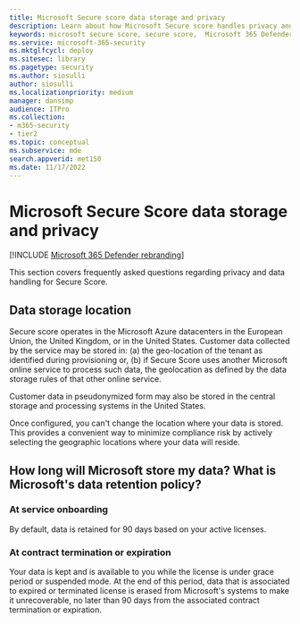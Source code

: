 ```yaml
---
title: Microsoft Secure score data storage and privacy
description: Learn about how Microsoft Secure score handles privacy and data that it collects.
keywords: microsoft secure score, secure score,  Microsoft 365 Defender portal, Secure score, data storage and privacy, storage, privacy, licensing, geolocation, data retention, data
ms.service: microsoft-365-security
ms.mktglfcycl: deploy
ms.sitesec: library
ms.pagetype: security
ms.author: siosulli
author: siosulli
ms.localizationpriority: medium
manager: dansimp
audience: ITPro
ms.collection: 
- m365-security
- tier2
ms.topic: conceptual
ms.subservice: mde
search.appverid: met150
ms.date: 11/17/2022
---
```


# Microsoft Secure Score data storage and privacy

[!INCLUDE [Microsoft 365 Defender rebranding](../../includes/microsoft-defender.md)]

This section covers frequently asked questions regarding privacy and data handling for Secure Score.

## Data storage location

Secure score operates in the Microsoft Azure datacenters in the European Union, the United Kingdom, or in the United States. Customer data collected by the service may be stored in: (a) the geo-location of the tenant as identified during provisioning or, (b) if Secure Score uses another Microsoft online service to process such data, the geolocation as defined by the data storage rules of that other online service.

Customer data in pseudonymized form may also be stored in the central storage and processing systems in the United States.

Once configured, you can't change the location where your data is stored. This provides a convenient way to minimize compliance risk by actively selecting the geographic locations where your data will reside.

## How long will Microsoft store my data? What is Microsoft's data retention policy?

### At service onboarding

By default, data is retained for 90 days based on your active licenses.

### At contract termination or expiration

Your data is kept and is available to you while the license is under grace period or suspended mode. At the end of this period, data that is associated to expired or terminated license is erased from Microsoft's systems to make it unrecoverable, no later than 90 days from the associated contract termination or expiration.
